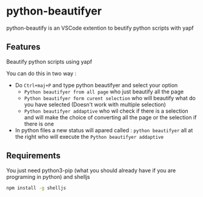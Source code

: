 # python-beautifyer 

python-beautify is an VSCode extention to beutify python scripts with yapf

## Features

Beautify python scripts using yapf

You can do this in two way :
 * Do `Ctrl+maj+P` and type python beautifyer and select your option
   * `Python beautifyer from all page` who just beautify all the page
   * `Python beautifyer form curent selection` who will beautify what do you have selected (Doesn't work with multiple selection)
   * `Python beautifyer addaptive` who wil check if there is a selection and will make the choice of converting all the page or the selection if there is one
 * In python files a new status will apared called : `python beautifyer` all at the right who will execute the `Python beautifyer addaptive`

## Requirements

You just need python3-pip (what you should already have if you are programing in python) and shelljs

```sh
npm install -g shelljs
```


